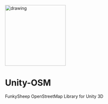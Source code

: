 <img src="https://www.funkysheep.net/img/Logo-Head-Mini.png" alt="drawing" width="200"/>

# Unity-OSM
FunkySheep OpenStreetMap Library for Unity 3D
